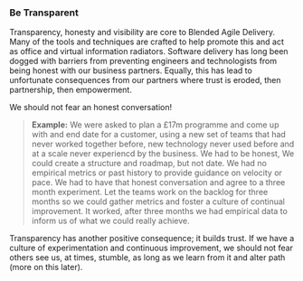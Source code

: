 ### Be Transparent

Transparency, honesty and visibility are core to Blended Agile Delivery. Many of the tools and techniques are crafted to help promote this and act as office and virtual information radiators. Software delivery has long been dogged with barriers from preventing engineers and technologists from being honest with our business partners. Equally, this has lead to unfortunate consequences from our partners where trust is eroded, then partnership, then empowerment.

We should not fear an honest conversation!

> **Example:** We were asked to plan a £17m programme and come up with and end date for a customer, using a new set of teams that had never worked together before, new technology never used before and at a scale never experiencd by the business. We had to be honest, We could create a structure and roadmap, but not date. We had no empirical metrics or past history to provide guidance on velocity or pace. We had to have that honest conversation and agree to a three month experiment. Let the teams work on the backlog for three months so we could gather metrics and foster a culture of continual improvement. It worked, after three months we had empirical data to inform us of what we could really achieve.

Transparency has another positive consequence; it builds trust. If we have a culture of experimentation and continuous improvement, we should not fear others see us, at times, stumble, as long as we learn from it and alter path (more on this later).

